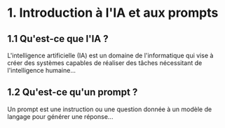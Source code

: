 # 1. Introduction à l'IA et aux prompts

## 1.1 Qu'est-ce que l'IA ?
L'intelligence artificielle (IA) est un domaine de l'informatique qui vise à créer des systèmes capables de réaliser des tâches nécessitant de l'intelligence humaine...

## 1.2 Qu'est-ce qu'un prompt ?
Un prompt est une instruction ou une question donnée à un modèle de langage pour générer une réponse...

